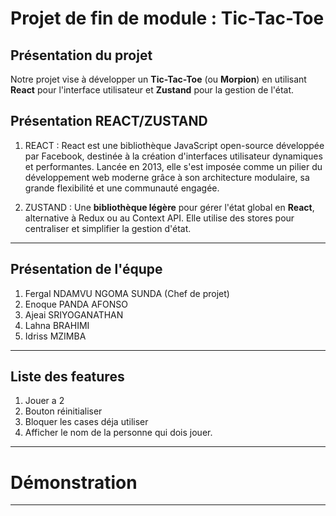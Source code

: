 # Projet de fin de module : Tic-Tac-Toe
## Présentation du projet
Notre projet vise à développer un **Tic-Tac-Toe** (ou **Morpion**) en utilisant **React** pour l'interface utilisateur et **Zustand** pour la gestion de l'état.
## Présentation REACT/ZUSTAND

1. REACT : React est une bibliothèque JavaScript open-source développée par Facebook, destinée à la création d'interfaces utilisateur dynamiques et performantes. Lancée en 2013, elle s'est imposée comme un pilier du développement web moderne grâce à son architecture modulaire, sa grande flexibilité et une communauté engagée.

2. ZUSTAND : Une **bibliothèque légère** pour gérer l'état global en **React**, alternative à Redux ou au Context API. Elle utilise des stores pour centraliser et simplifier la gestion d'état.

---
## Présentation de l'équpe

1. Fergal NDAMVU NGOMA SUNDA (Chef de projet)
2. Enoque PANDA AFONSO 
3. Ajeai SRIYOGANATHAN
4. Lahna BRAHIMI
5. Idriss MZIMBA 
---

## Liste des features

1. Jouer a 2
2. Bouton réinitialiser
3. Bloquer les cases déja utiliser
4. Afficher le nom de la personne qui dois jouer.
---
# Démonstration
---


